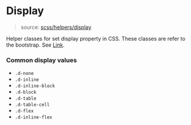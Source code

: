 # Display

> source:  [scss/helpers/display](../../src/scss/helpers/_display.scss)

Helper classes for set display property in CSS. These classes are refer to the bootstrap. See [Link](https://getbootstrap.com/docs/4.0/utilities/display/).

### Common display values

- `.d-none`
- `.d-inline`
- `.d-inline-block`
- `.d-block`
- `.d-table`
- `.d-table-cell`
- `.d-flex`
- `.d-inline-flex`
